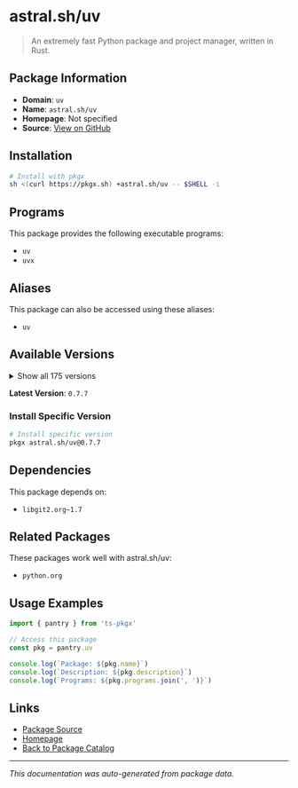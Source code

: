 # astral.sh/uv

> An extremely fast Python package and project manager, written in Rust.

## Package Information

- **Domain**: `uv`
- **Name**: `astral.sh/uv`
- **Homepage**: Not specified
- **Source**: [View on GitHub](https://github.com/pkgxdev/pantry/tree/main/projects/astral.sh/uv/package.yml)

## Installation

```bash
# Install with pkgx
sh <(curl https://pkgx.sh) +astral.sh/uv -- $SHELL -i
```

## Programs

This package provides the following executable programs:

- `uv`
- `uvx`

## Aliases

This package can also be accessed using these aliases:

- `uv`

## Available Versions

<details>
<summary>Show all 175 versions</summary>

- `0.7.7`, `0.7.6`, `0.7.5`, `0.7.4`, `0.7.3`
- `0.7.2`, `0.7.1`, `0.7.0`, `0.6.17`, `0.6.16`
- `0.6.15`, `0.6.14`, `0.6.13`, `0.6.12`, `0.6.11`
- `0.6.10`, `0.6.9`, `0.6.8`, `0.6.7`, `0.6.6`
- `0.6.5`, `0.6.4`, `0.6.3`, `0.6.2`, `0.6.1`
- `0.6.0`, `0.5.31`, `0.5.30`, `0.5.29`, `0.5.28`
- `0.5.27`, `0.5.26`, `0.5.25`, `0.5.24`, `0.5.23`
- `0.5.22`, `0.5.21`, `0.5.20`, `0.5.19`, `0.5.18`
- `0.5.17`, `0.5.16`, `0.5.15`, `0.5.14`, `0.5.13`
- `0.5.12`, `0.5.11`, `0.5.10`, `0.5.9`, `0.5.8`
- `0.5.7`, `0.5.6`, `0.5.5`, `0.5.4`, `0.5.3`
- `0.5.2`, `0.5.1`, `0.5.0`, `0.4.30`, `0.4.29`
- `0.4.28`, `0.4.27`, `0.4.26`, `0.4.25`, `0.4.24`
- `0.4.23`, `0.4.22`, `0.4.21`, `0.4.20`, `0.4.19`
- `0.4.18`, `0.4.17`, `0.4.16`, `0.4.15`, `0.4.14`
- `0.4.13`, `0.4.12`, `0.4.11`, `0.4.10`, `0.4.9`
- `0.4.8`, `0.4.7`, `0.4.6`, `0.4.5`, `0.4.4`
- `0.4.3`, `0.4.2`, `0.4.1`, `0.4.0`, `0.3.5`
- `0.3.4`, `0.3.3`, `0.3.2`, `0.3.1`, `0.3.0`
- `0.2.37`, `0.2.36`, `0.2.35`, `0.2.34`, `0.2.33`
- `0.2.32`, `0.2.31`, `0.2.30`, `0.2.29`, `0.2.28`
- `0.2.27`, `0.2.26`, `0.2.25`, `0.2.24`, `0.2.23`
- `0.2.22`, `0.2.21`, `0.2.20`, `0.2.19`, `0.2.18`
- `0.2.17`, `0.2.16`, `0.2.15`, `0.2.14`, `0.2.13`
- `0.2.12`, `0.2.11`, `0.2.10`, `0.2.9`, `0.2.8`
- `0.2.7`, `0.2.6`, `0.2.5`, `0.2.4`, `0.2.3`
- `0.2.2`, `0.2.1`, `0.2.0`, `0.1.45`, `0.1.44`
- `0.1.43`, `0.1.42`, `0.1.41`, `0.1.40`, `0.1.39`
- `0.1.38`, `0.1.37`, `0.1.36`, `0.1.35`, `0.1.34`
- `0.1.33`, `0.1.32`, `0.1.31`, `0.1.30`, `0.1.29`
- `0.1.28`, `0.1.27`, `0.1.26`, `0.1.25`, `0.1.24`
- `0.1.23`, `0.1.22`, `0.1.21`, `0.1.20`, `0.1.19`
- `0.1.18`, `0.1.17`, `0.1.16`, `0.1.15`, `0.1.14`
- `0.1.13`, `0.1.12`, `0.1.11`, `0.1.10`, `0.1.9`
- `0.1.8`, `0.1.7`, `0.1.6`, `0.1.5`, `0.1.4`

</details>

**Latest Version**: `0.7.7`

### Install Specific Version

```bash
# Install specific version
pkgx astral.sh/uv@0.7.7
```

## Dependencies

This package depends on:

- `libgit2.org~1.7`

## Related Packages

These packages work well with astral.sh/uv:

- `python.org`

## Usage Examples

```typescript
import { pantry } from 'ts-pkgx'

// Access this package
const pkg = pantry.uv

console.log(`Package: ${pkg.name}`)
console.log(`Description: ${pkg.description}`)
console.log(`Programs: ${pkg.programs.join(', ')}`)
```

## Links

- [Package Source](https://github.com/pkgxdev/pantry/tree/main/projects/astral.sh/uv/package.yml)
- [Homepage](#)
- [Back to Package Catalog](../package-catalog.md)

---

*This documentation was auto-generated from package data.*
